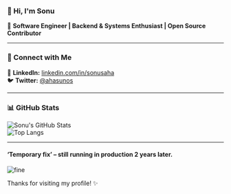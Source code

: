 ### 👋 Hi, I'm Sonu
🚀 **Software Engineer | Backend & Systems Enthusiast | Open Source Contributor**  

---
### 🔗 Connect with Me  
💼 **LinkedIn:** [linkedin.com/in/sonusaha](https://linkedin.com/in/sonusaha)  
🐦 **Twitter:** [@ahasunos](https://twitter.com/ahasunos)  

---

### 📊 GitHub Stats  

![Sonu's GitHub Stats](https://github-readme-stats.vercel.app/api?username=ahasunos&show_icons=true&theme=radical&card_width=500)  
![Top Langs](https://github-readme-stats.vercel.app/api/top-langs/?username=ahasunos&layout=compact&theme=radical&card_width=500)  

---

#### ‘Temporary fix’ – still running in production 2 years later.

![fine](https://github.com/user-attachments/assets/306a995c-92e9-416b-870e-fa444ba00d61)

Thanks for visiting my profile! ✨  
